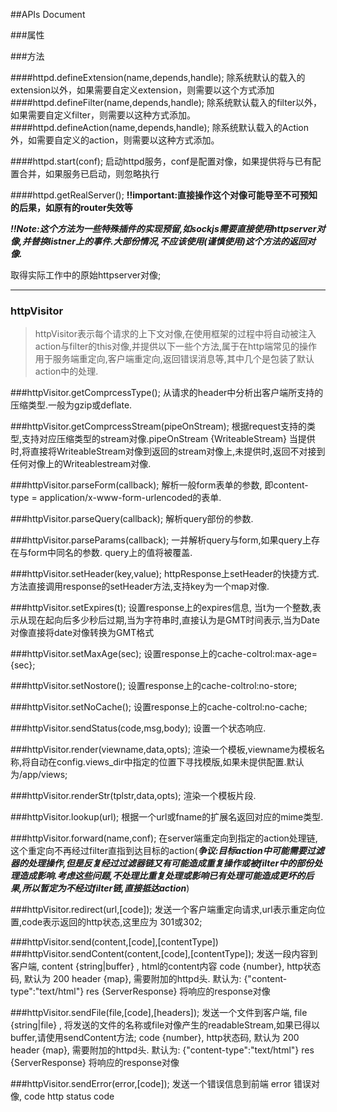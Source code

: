 ##APIs Document

###属性

###方法

####httpd.defineExtension(name,depends,handle);
除系统默认的载入的extension以外，如果需要自定义extension，则需要以这个方式添加
####httpd.defineFilter(name,depends,handle);
除系统默认载入的filter以外，如果需要自定义filter，则需要以这种方式添加。
####httpd.defineAction(name,depends,handle);
除系统默认载入的Action外，如需要自定义的action，则需要以这种方式添加。

####httpd.start(conf);
启动httpd服务，conf是配置对像，如果提供将与已有配置合并，如果服务已启动，则忽略执行

####httpd.getRealServer();
**!!important:直接操作这个对像可能导至不可预知的后果，如原有的router失效等**

***!!Note:这个方法为一些特殊插件的实现预留,如sockjs需要直接使用httpserver对像,并替换listner上的事件.大部份情况,不应该使用(谨慎使用)这个方法的返回对像.***

取得实际工作中的原始httpserver对像; 

----

### httpVisitor
>httpVisitor表示每个请求的上下文对像,在使用框架的过程中将自动被注入action与filter的this对像,并提供以下一些个方法,属于在http端常见的操作用于服务端重定向,客户端重定向,返回错误消息等,其中几个是包装了默认action中的处理. 

###httpVisitor.getComprcessType();
从请求的header中分析出客户端所支持的压缩类型.一般为gzip或deflate.

###httpVisitor.getComprcessStream(pipeOnStream);
根据request支持的类型,支持对应压缩类型的stream对像.pipeOnStream {WriteableStream} 当提供时,将直接将WriteableStream对像到返回的stream对像上,未提供时,返回不对接到任何对像上的Writeablestream对像.

###httpVisitor.parseForm(callback);
解析一般form表单的参数, 即content-type = application/x-www-form-urlencoded的表单.

###httpVisitor.parseQuery(callback);
解析query部份的参数.

###httpVisitor.parseParams(callback);
一并解析query与form,如果query上存在与form中同名的参数. query上的值将被覆盖.

###httpVisitor.setHeader(key,value);
httpResponse上setHeader的快捷方式.方法直接调用response的setHeader方法,支持key为一个map对像.

###httpVisitor.setExpires(t);
设置response上的expires信息, 当t为一个整数,表示从现在起向后多少秒后过期,当为字符串时,直接认为是GMT时间表示,当为Date对像直接将date对像转换为GMT格式

###httpVisitor.setMaxAge(sec);
设置response上的cache-coltrol:max-age={sec};

###httpVisitor.setNostore();
设置response上的cache-coltrol:no-store;

###httpVisitor.setNoCache();
设置response上的cache-coltrol:no-cache;

###httpVisitor.sendStatus(code,msg,body);
设置一个状态响应.

###httpVisitor.render(viewname,data,opts);
渲染一个模板,viewname为模板名称,将自动在config.views_dir中指定的位置下寻找模版,如果未提供配置.默认为/app/views;

###httpVisitor.renderStr(tplstr,data,opts);
渲染一个模板片段.

###httpVisitor.lookup(url);
根据一个url或fname的扩展名返回对应的mime类型.

###httpVisitor.forward(name,conf);
在server端重定向到指定的action处理链,这个重定向不再经过filter直指到达目标的action(***争议:目标action中可能需要过滤器的处理操作,但是反复经过过滤器链又有可能造成重复操作或被filter中的部份处理造成影响.考虑这些问题,不处理比重复处理或影响已有处理可能造成更坏的后果,所以暂定为不经过filter链,直接抵达action***)

###httpVisitor.redirect(url,[code]);
发送一个客户端重定向请求,url表示重定向位置,code表示返回的http状态,这里应为 301或302;

###httpVisitor.send(content,[code],[contentType])
###httpVisitor.sendContent(content,[code],[contentType]);
发送一段内容到客户端, 
content {string|buffer} , html的content内容
code {number}, http状态码, 默认为 200
header {map}, 需要附加的httpd头. 默认为: {"content-type":"text/html"}
res {ServerResponse} 将响应的response对像

###httpVisitor.sendFile(file,[code],[headers]);
发送一个文件到客户端,
file {string|file} , 将发送的文件的名称或file对像产生的readableStream,如果已得以buffer,请使用sendContent方法;
code {number}, http状态码, 默认为 200
header {map}, 需要附加的httpd头. 默认为: {"content-type":"text/html"}
res {ServerResponse} 将响应的response对像

###httpVisitor.sendError(error,[code]);
发送一个错误信息到前端
error 错误对像,
code http status code
